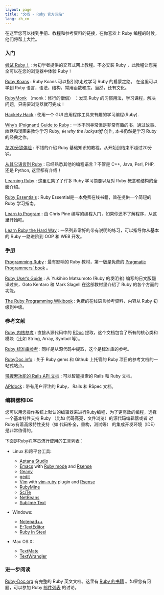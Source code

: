 ```yaml
---
layout: page
title: "文档 - Ruby 官方网站"
lang: zh_cn
---
```


在这里您可以找到手册、教程和参考资料的链接，在你喜欢上 Ruby 编程的时候，他们将帮上大忙。

### 入门

[尝试 Ruby！][1]
: 为初学者提供的交互式网上教程。不必安装 Ruby ，此教程让您完全可以在您的浏览器中体验
  Ruby！

[Ruby Koans][2]
: Ruby Koans 可以指引你走过学习 Ruby 的启蒙之路。
  在这里可以学到 Ruby 语言，语法，结构，常用函数和库。当然，还有文化。

[RubyMonk][3] （monk：修行的僧侣）
：发现 Ruby 的习惯用法，学习课程，解决问题，只需要浏览器就可完成！

[Hackety Hack][4]
: 使用一个 GUI 应用程序工具来有趣的学习编程(Ruby).

[Why’s (Poignant) Guide to Ruby][5]
: 一本不同寻常但是非常有趣的书，通过故事、幽默和漫画来教你学习 Ruby,
  由 *why the luckystiff* 创作, 本书仍然是学习 Ruby 的经典之作。

[花20分钟体验](/zh_cn/documentation/quickstart/)
: 不错的介绍 Ruby 基础知识的教程。从开始到结束不超过20分钟。


[从其它语言到 Ruby](/zh_cn/documentation/ruby-from-other-languages/)
: 已经熟悉其他的编程语言？不管是 C++, Java, Perl, PHP, 还是 Python, 这里都有介绍！

[Learning Ruby][6]
: 这里汇集了了许多 Ruby 学习摘要以及对 Ruby 概念和结构的全面介绍。

[Ruby Essentials][7]
: Ruby Essential是一本免费在线书籍，旨在提供一个简短的 Ruby 学习指南。

[Learn to Program][8]
: 由 Chris Pine 编写的编程入门，如果你还不了解程序，从这里开始吧。

[Learn Ruby the Hard Way][38]
: 一系列非常好的带有说明的练习，可以指导你从基本的 Ruby 一路进阶到 OOP 和 WEB 开发。

### 手册

[Programming Ruby][9]
: 最有影响的 Ruby 教材，第一版是免费的 [Pragmatic Programmers’ book][10] 。

[Ruby User’s Guide][11]
: 从 Yukihiro Matsumoto (Ruby 的发明者) 编写的日文版翻译过来，Goto Kentaro 和 Mark
  Slagell 在这部教材里介绍了 Ruby 的各个方面的功能。

[The Ruby Programming Wikibook][12]
: 免费的在线语言参考资料，内容从 Ruby 初级到中级。

### 参考文献

[Ruby 内核参考][13]
: 直接从源代码中的 [RDoc][14] 提取，这个文档包含了所有的核心类和模块（比如 String, Array, Symbol 等）。

[Ruby 标准库参考][15]
: 同样是从源代码中提取，这个是标准库的参考。

[RubyDoc.info][16]
:  关于 Ruby gems 和 Github 上托管的 Ruby 项目的参考文档的一站式站点。

[带搜索功能的 Rails API 文档][17]
: 可以智能搜索的 Rails 和 Ruby 文档。

[APIdock][18]
: 带有用户评注的 Ruby， Rails 和 RSpec 文档。

### 编辑器和IDE

您可以用您操作系统上默认的编辑器来进行Ruby编程，为了更高效的编程，选择一个基本特性支持 Ruby （比如 代码高亮，文件浏览）的源代码编辑器或者
对Ruby有着高级特性支持（如 代码补全，重构，测试等） 的集成开发环境（IDE）是非常值得的。

下面是Ruby程序员流行使用的工具列表：

* Linux 和跨平台工具:
  * [Aptana Studio][19]
  * [Emacs][20] with [Ruby mode][21] and [Rsense][22]
  * [Geany][23]
  * [gedit][24]
  * [Vim][25] with [vim-ruby][26] plugin and [Rsense][22]
  * [RubyMine][27]
  * [SciTe][28]
  * [NetBeans][36]
  * [Sublime Text][37]

* Windows:
  * [Notepad++][29]
  * [E-TextEditor][30]
  * [Ruby In Steel][31]

* Mac OS X:
  * [TextMate][32]
  * [TextWrangler][33]

### 进一步阅读

[Ruby-Doc.org][34] 有完整的 Ruby 英文文档。这里有 [Ruby 的书籍][35] 。如果您有问题，可以参加 Ruby
[邮件列表](/zh_cn/community/mailing-lists/) 的讨论。



[1]: http://tryruby.org/
[2]: http://rubykoans.com/
[3]: http://rubymonk.com/
[4]: http://hackety-hack.com/
[5]: http://mislav.uniqpath.com/poignant-guide/
[6]: http://rubylearning.com/
[7]: http://www.techotopia.com/index.php/Ruby_Essentials
[8]: http://pine.fm/LearnToProgram/
[9]: http://www.ruby-doc.org/docs/ProgrammingRuby/
[10]: http://pragmaticprogrammer.com/titles/ruby/index.html
[11]: http://www.rubyist.net/~slagell/ruby/
[12]: http://en.wikibooks.org/wiki/Ruby_programming_language
[13]: http://www.ruby-doc.org/core
[14]: http://rdoc.sourceforge.net
[15]: http://www.ruby-doc.org/stdlib
[16]: http://www.rubydoc.info/
[17]: http://railsapi.com/
[18]: http://apidock.com/
[19]: http://www.aptana.com/
[20]: http://www.gnu.org/software/emacs/
[21]: http://www.emacswiki.org/emacs/RubyMode
[22]: http://cx4a.org/software/rsense/
[23]: http://www.geany.org/
[24]: http://projects.gnome.org/gedit/screenshots.html
[25]: http://www.vim.org/
[26]: https://github.com/vim-ruby/vim-ruby
[27]: http://www.jetbrains.com/ruby/
[28]: http://www.scintilla.org/SciTE.html
[29]: http://notepad-plus-plus.org/
[30]: http://www.e-texteditor.com/
[31]: http://www.sapphiresteel.com/
[32]: http://macromates.com/
[33]: http://www.barebones.com/products/textwrangler/
[34]: http://ruby-doc.org
[35]: http://www.ruby-doc.org/bookstore
[36]: https://netbeans.org/
[37]: http://www.sublimetext.com/
[38]: http://ruby.learncodethehardway.org/
